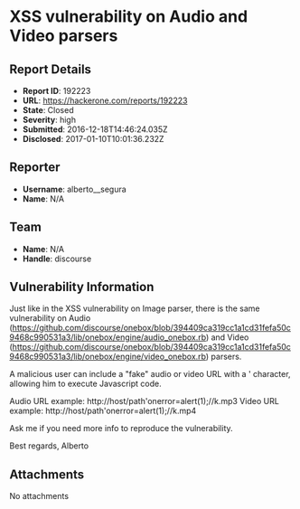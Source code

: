 # XSS vulnerability on Audio and Video parsers

## Report Details
- **Report ID**: 192223
- **URL**: https://hackerone.com/reports/192223
- **State**: Closed
- **Severity**: high
- **Submitted**: 2016-12-18T14:46:24.035Z
- **Disclosed**: 2017-01-10T10:01:36.232Z

## Reporter
- **Username**: alberto__segura
- **Name**: N/A

## Team
- **Name**: N/A
- **Handle**: discourse

## Vulnerability Information
Just like in the XSS vulnerability on Image parser, there is the same vulnerability on Audio (https://github.com/discourse/onebox/blob/394409ca319cc1a1cd31fefa50c9468c990531a3/lib/onebox/engine/audio_onebox.rb) and Video (https://github.com/discourse/onebox/blob/394409ca319cc1a1cd31fefa50c9468c990531a3/lib/onebox/engine/video_onebox.rb) parsers.

A malicious user can include a "fake" audio or video URL with a ' character, allowing him to execute Javascript code. 

Audio URL example: http://host/path'onerror=alert(1);//k.mp3
Video URL example: http://host/path'onerror=alert(1);//k.mp4

Ask me if you need more info to reproduce the vulnerability.

Best regards,
Alberto

## Attachments
No attachments
